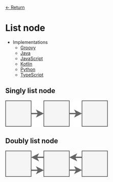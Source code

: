 [&larr; Return](https://hanggrian.github.io/grind-leetcode/)

# List node

- Implementations
  - [Groovy](https://github.com/hanggrian/grind-leetcode/blob/main/groovy/src/main/groovy/concepts/ListNode.groovy)
  - [Java](https://github.com/hanggrian/grind-leetcode/blob/main/java/src/main/java/concepts/ListNode.java)
  - [JavaScript](https://github.com/hanggrian/grind-leetcode/blob/main/javascript/src/concepts/list-nodes.js)
  - [Kotlin](https://github.com/hanggrian/grind-leetcode/blob/main/kotlin/src/main/kotlin/concepts/ListNodes.kt)
  - [Python](https://github.com/hanggrian/grind-leetcode/blob/main/python/src/concepts/list_nodes.py)
  - [TypeScript](https://github.com/hanggrian/grind-leetcode/blob/main/typescript/src/concepts/list-nodes.ts)

## Singly list node

![](https://github.com/hanggrian/grind-leetcode/raw/assets/concepts/singly-list-node.svg)

## Doubly list node

![](https://github.com/hanggrian/grind-leetcode/raw/assets/concepts/doubly-list-node.svg)
